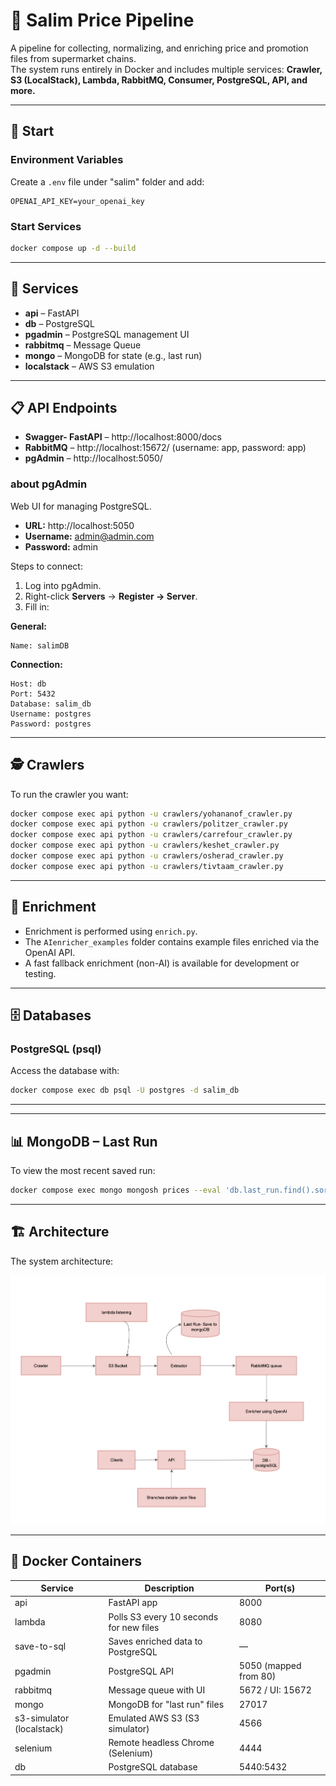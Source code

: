 # 🛒 Salim Price Pipeline

A pipeline for collecting, normalizing, and enriching price and promotion files from supermarket chains.  
The system runs entirely in Docker and includes multiple services: **Crawler, S3 (LocalStack), Lambda, RabbitMQ, Consumer, PostgreSQL, API, and more.**

---

## 🚀 Start

### Environment Variables

Create a `.env` file under "salim" folder and add:

```
OPENAI_API_KEY=your_openai_key
```

### Start Services

```bash
docker compose up -d --build
```

---

## 📡 Services

- **api** – FastAPI 
- **db** – PostgreSQL  
- **pgadmin** – PostgreSQL management UI  
- **rabbitmq** – Message Queue 
- **mongo** – MongoDB for state (e.g., last run)  
- **localstack** – AWS S3 emulation

---

## 📋 API Endpoints

- **Swagger- FastAPI** – http://localhost:8000/docs  
- **RabbitMQ** – http://localhost:15672/ (username: app, password: app) 
- **pgAdmin** – http://localhost:5050/
### about pgAdmin

Web UI for managing PostgreSQL.

- **URL:** http://localhost:5050  
- **Username:** admin@admin.com  
- **Password:** admin

Steps to connect:

1. Log into pgAdmin.  
2. Right-click **Servers** → **Register → Server**.  
3. Fill in:

**General:**
```
Name: salimDB
```

**Connection:**
```
Host: db
Port: 5432
Database: salim_db
Username: postgres
Password: postgres
```

---

## 🕵️ Crawlers

To run the crawler you want:

```bash
docker compose exec api python -u crawlers/yohananof_crawler.py
docker compose exec api python -u crawlers/politzer_crawler.py
docker compose exec api python -u crawlers/carrefour_crawler.py
docker compose exec api python -u crawlers/keshet_crawler.py
docker compose exec api python -u crawlers/osherad_crawler.py
docker compose exec api python -u crawlers/tivtaam_crawler.py
```

---

## 🧠 Enrichment

- Enrichment is performed using `enrich.py`.  
- The `AIenricher_examples` folder contains example files enriched via the OpenAI API.  
- A fast fallback enrichment (non-AI) is available for development or testing.

---

## 🗄️ Databases

### PostgreSQL (psql)

Access the database with:

```bash
docker compose exec db psql -U postgres -d salim_db
```

---


---

## 📊 MongoDB – Last Run

To view the most recent saved run:

```bash
docker compose exec mongo mongosh prices --eval 'db.last_run.find().sort({updated_at:-1}).limit(1).pretty()'
```

---

## 🏗️ Architecture

The system architecture:

![System Architecture](architectureMermaid.png)

---

## 🐳 Docker Containers

| Service        | Description                         | Port(s)            |
|----------------|-------------------------------------|---------------------|
| api            | FastAPI app                         | 8000                |
| lambda         | Polls S3 every 10 seconds for new files   | 8080                |
| save-to-sql    | Saves enriched data to PostgreSQL   | —                   |
| pgadmin        | PostgreSQL API      | 5050 (mapped from 80)|
| rabbitmq       | Message queue with UI               | 5672 / UI: 15672     |
| mongo          | MongoDB for "last run" files          | 27017               |
| s3-simulator (localstack)    | Emulated AWS S3 (S3 simulator)      | 4566                |
| selenium       | Remote headless Chrome (Selenium)   | 4444                |
| db             | PostgreSQL database                 | 5440:5432           |

